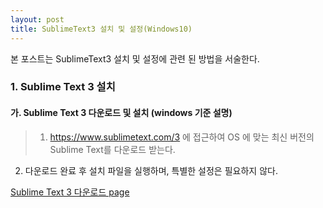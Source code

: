 ```yaml
---
layout: post
title: SublimeText3 설치 및 설정(Windows10)
---
```


본 포스트는 SublimeText3 설치 및 설정에 관련 된 방법을 서술한다.


### 1. Sublime Text 3 설치


#### 가. Sublime Text 3 다운로드 및 설치 (windows 기준 설명)
> 1.  https://www.sublimetext.com/3 에 접근하여  OS 에 맞는 최신 버전의 Sublime Text를 다운로드 받는다.
  2.  다운로드 완료 후 설치 파일을 실행하며, 특별한 설정은 필요하지 않다.


[Sublime Text 3 다운로드 page](https://www.sublimetext.com/3 "다운로드 Url") 



